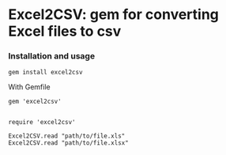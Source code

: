 # Excel2CSV: gem for converting Excel files to csv

### Installation and usage

    gem install excel2csv


With Gemfile

    gem 'excel2csv'


    require 'excel2csv'

    Excel2CSV.read "path/to/file.xls"
    Excel2CSV.read "path/to/file.xlsx"